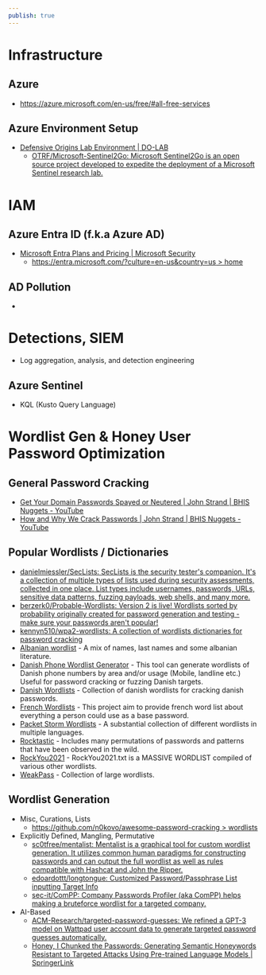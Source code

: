 ```yaml
---
publish: true
---
```

# Infrastructure

## Azure
- https://azure.microsoft.com/en-us/free/#all-free-services 
## Azure Environment Setup
- [Defensive Origins Lab Environment | DO-LAB](https://www.doazlab.com/) 
	- [OTRF/Microsoft-Sentinel2Go: Microsoft Sentinel2Go is an open source project developed to expedite the deployment of a Microsoft Sentinel research lab.](https://github.com/OTRF/Microsoft-Sentinel2Go) 
# IAM
## Azure Entra ID (f.k.a Azure AD)
- [Microsoft Entra Plans and Pricing | Microsoft Security](https://www.microsoft.com/en-us/security/business/microsoft-entra-pricing) 
	- [https://entra.microsoft.com/?culture=en-us&country=us > home](https://entra.microsoft.com/?culture=en-us&country=us#home) 
## AD Pollution
- 
# Detections, SIEM
- Log aggregation, analysis, and detection engineering
## Azure Sentinel
- KQL (Kusto Query Language)

# Wordlist Gen & Honey User Password Optimization
## General Password Cracking
 - [Get Your Domain Passwords Spayed or Neutered | John Strand | BHIS Nuggets - YouTube](https://www.youtube.com/watch?v=Fy4HODjef2Y&t=12s) 
 - [How and Why We Crack Passwords | John Strand | BHIS Nuggets - YouTube](https://www.youtube.com/watch?v=sERAYCAGTKQ) 
## Popular Wordlists / Dictionaries
- [danielmiessler/SecLists: SecLists is the security tester's companion. It's a collection of multiple types of lists used during security assessments, collected in one place. List types include usernames, passwords, URLs, sensitive data patterns, fuzzing payloads, web shells, and many more.](https://github.com/danielmiessler/SecLists) 
- [berzerk0/Probable-Wordlists: Version 2 is live! Wordlists sorted by probability originally created for password generation and testing - make sure your passwords aren't popular!](https://github.com/berzerk0/Probable-Wordlists) 
- [kennyn510/wpa2-wordlists: A collection of wordlists dictionaries for password cracking](https://github.com/kennyn510/wpa2-wordlists) 
- [Albanian wordlist](https://github.com/its0x08/albanian-wordlist) - A mix of names, last names and some albanian literature.
- [Danish Phone Wordlist Generator](https://github.com/narkopolo/danish_phone_wordlist_generator) - This tool can generate wordlists of Danish phone numbers by area and/or usage (Mobile, landline etc.) Useful for password cracking or fuzzing Danish targets.
- [Danish Wordlists](https://github.com/narkopolo/danish-wordlists) - Collection of danish wordlists for cracking danish passwords.
- [French Wordlists](https://github.com/clem9669/wordlists) - This project aim to provide french word list about everything a person could use as a base password.
- [Packet Storm Wordlists](https://packetstormsecurity.com/Crackers/wordlists/page1/) - A substantial collection of different wordlists in multiple languages.
- [Rocktastic](https://labs.nettitude.com/tools/rocktastic/) - Includes many permutations of passwords and patterns that have been observed in the wild.
- [RockYou2021](https://github.com/ohmybahgosh/RockYou2021.txt) - RockYou2021.txt is a MASSIVE WORDLIST compiled of various other wordlists.
- [WeakPass](https://weakpass.com/) - Collection of large wordlists.
## Wordlist Generation
- Misc, Curations, Lists
	- [https://github.com/n0kovo/awesome-password-cracking > wordlists](https://github.com/n0kovo/awesome-password-cracking#wordlists)
- Explicitly Defined, Mangling, Permutative
	- [sc0tfree/mentalist: Mentalist is a graphical tool for custom wordlist generation. It utilizes common human paradigms for constructing passwords and can output the full wordlist as well as rules compatible with Hashcat and John the Ripper.](https://github.com/sc0tfree/mentalist) 
	- [edoardottt/longtongue: Customized Password/Passphrase List inputting Target Info](https://github.com/edoardottt/longtongue)
	- [sec-it/ComPP: Company Passwords Profiler (aka ComPP) helps making a bruteforce wordlist for a targeted company.](https://github.com/sec-it/ComPP)
- AI-Based
	- [ACM-Research/targeted-password-guesses: We refined a GPT-3 model on Wattpad user account data to generate targeted password guesses automatically.](https://github.com/ACM-Research/targeted-password-guesses) 
	- [Honey, I Chunked the Passwords: Generating Semantic Honeywords Resistant to Targeted Attacks Using Pre-trained Language Models | SpringerLink](https://link.springer.com/chapter/10.1007/978-3-031-35504-2_5)
## 